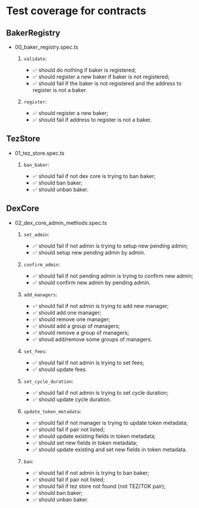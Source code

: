 # Test coverage for contracts

## BakerRegistry

- 00_baker_registry.spec.ts

  1.  `validate`:

      - ✅ should do nothing if baker is registered;
      - ✅ should register a new baker if baker is not registered;
      - ✅ should fail if the baker is not registered and the address to register is not a baker.

  2.  `register`:

      - ✅ should register a new baker;
      - ✅ should fail if address to register is not a baker.

## TezStore

- 01_tez_store.spec.ts

  1. `ban_baker`:

     - ✅ should fail if not dex core is trying to ban baker;
     - ✅ should ban baker;
     - ✅ should unban baker.

## DexCore

- 02_dex_core_admin_methods.spec.ts

  1.  `set_admin`:

      - ✅ should fail if not admin is trying to setup new pending admin;
      - ✅ should setup new pending admin by admin.

  2.  `confirm_admin`:

      - ✅ should fail if not pending admin is trying to confirm new admin;
      - ✅ should confirm new admin by pending admin.

  3.  `add_managers`:

      - ✅ should fail if not admin is trying to add new manager;
      - ✅ should add one manager;
      - ✅ should remove one manager;
      - ✅ should add a group of managers;
      - ✅ should remove a group of managers;
      - ✅ shoud add/remove some groups of managers.

  4.  `set_fees`:

      - ✅ should fail if not admin is trying to set fees;
      - ✅ should update fees.

  5.  `set_cycle_duration`:

      - ✅ should fail if not admin is trying to set cycle duration;
      - ✅ should update cycle duration.

  6.  `update_token_metadata`:

      - ✅ should fail if not manager is trying to update token metadata;
      - ✅ should fail if pair not listed;
      - ✅ should update existing fields in token metadata;
      - ✅ should set new fields in token metadata;
      - ✅ should update existing and set new fields in token metadata.

  7.  `ban`:

      - ✅ should fail if not admin is trying to ban baker;
      - ✅ should fail if pair not listed;
      - ✅ should fail if tez store not found (not TEZ/TOK pair);
      - ✅ should ban baker;
      - ✅ should unban baker.
